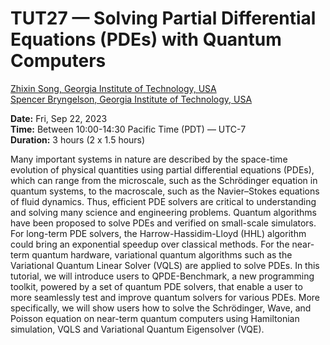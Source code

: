 # TUT27 — Solving Partial Differential Equations (PDEs) with Quantum Computers

[Zhixin Song, Georgia Institute of Technology, USA](https://www.linkedin.com/in/kaminotesf524/) \
[Spencer Bryngelson, Georgia Institute of Technology, USA](https://cse.gatech.edu/people/spencer-bryngelson)



 **Date:** Fri, Sep 22, 2023 \
 **Time:** Between 10:00-14:30 Pacific Time (PDT) — UTC-7 \
 **Duration:** 3 hours (2 x 1.5 hours) 




Many important systems in nature are described by the space-time evolution of physical quantities using partial differential equations (PDEs), which can range from the microscale, such as the Schrödinger equation in quantum systems, to the macroscale, such as the Navier–Stokes equations of fluid dynamics. Thus, efficient PDE solvers are critical to understanding and solving many science and engineering problems. Quantum algorithms have been proposed to solve PDEs and verified on small-scale simulators. For long-term PDE solvers, the Harrow-Hassidim-Lloyd (HHL) algorithm could bring an exponential speedup over classical methods. For the near-term quantum hardware, variational quantum algorithms such as the Variational Quantum Linear Solver (VQLS) are applied to solve PDEs. In this tutorial, we will introduce users to QPDE-Benchmark, a new programming toolkit, powered by a set of quantum PDE solvers, that enable a user to more seamlessly test and improve quantum solvers for various PDEs. More specifically, we will show users how to solve the Schrödinger, Wave, and Poisson equation on near-term quantum computers using Hamiltonian simulation, VQLS and Variational Quantum Eigensolver (VQE). 